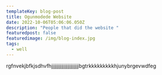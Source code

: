 ```yaml
---
templateKey: blog-post
title: Ogunmodede Website
date: 2022-10-06T05:06:06.050Z
description: "People that did the website "
featuredpost: false
featuredimage: /img/blog-index.jpg
tags:
  - well
---
```

r﻿gfnvekjbfkjsdhvfhjjjjjjjjjjjjjjjjjjjjjjbgtrkkkkkkkkkhjunybrgevwdfeg